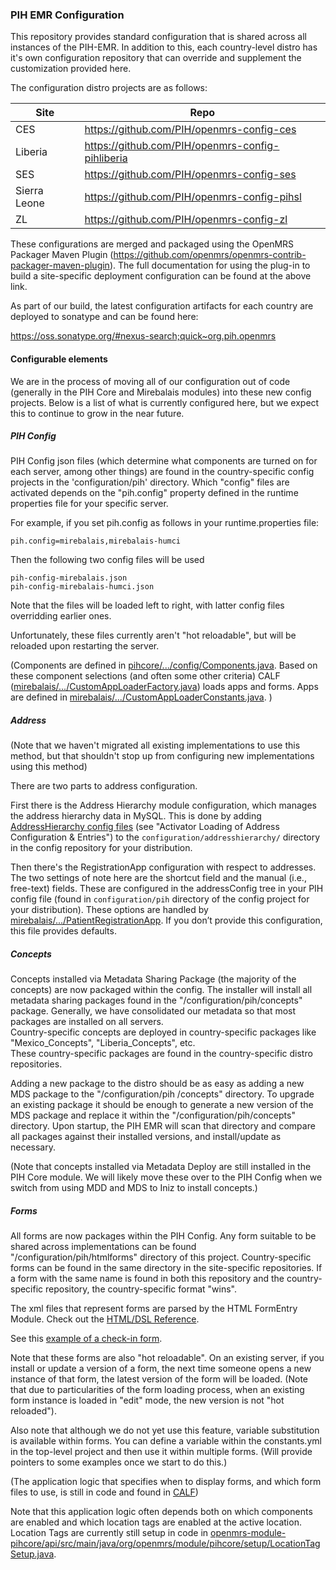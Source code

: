 

### PIH EMR Configuration

This repository provides standard configuration that is shared across all instances of the PIH-EMR. In addition to this, 
each country-level distro has it's own configuration repository that can override and supplement the customization
provided here.

The configuration distro projects are as follows:

|Site|Repo  |
|---|---|
|CES|https://github.com/PIH/openmrs-config-ces|
|Liberia|https://github.com/PIH/openmrs-config-pihliberia|
|SES|https://github.com/PIH/openmrs-config-ses|
|Sierra Leone|https://github.com/PIH/openmrs-config-pihsl|
|ZL|https://github.com/PIH/openmrs-config-zl|


These configurations are merged and packaged using the OpenMRS Packager Maven Plugin 
(https://github.com/openmrs/openmrs-contrib-packager-maven-plugin). The full documentation for using the plug-in to 
build a site-specific deployment configuration can be found at the above link.  

As part of our build, the latest configuration artifacts for each country are deployed to sonatype and 
can be found here:

https://oss.sonatype.org/#nexus-search;quick~org.pih.openmrs

#### Configurable elements

We are in the process of moving all of our configuration out of code (generally in the PIH Core and
Mirebalais modules) into these new config projects.  Below is a list of what is currently configured here, but we
expect this to continue to grow in the near future.

##### PIH Config

PIH Config json files (which determine what components are turned on for each server, among other things) are
found in the country-specific config projects in the 'configuration/pih' directory. Which "config" files are
activated depends on the "pih.config" property defined in the runtime properties file for your specific server.

For example, if you set pih.config as follows in your runtime.properties file:

```
pih.config=mirebalais,mirebalais-humci
```

Then the following two config files will be used

```
pih-config-mirebalais.json
pih-config-mirebalais-humci.json
```

Note that the files will be loaded left to right, with latter config files overridding earlier ones.

Unfortunately, these files currently aren't "hot reloadable", but will be reloaded upon restarting the server.

(Components are defined in [pihcore/.../config/Components.java](https://github.com/PIH/openmrs-module-pihcore/blob/master/api/src/main/java/org/openmrs/module/pihcore/config/Components.java). Based on these component selections (and often some other criteria) CALF ([mirebalais/.../CustomAppLoaderFactory.java](https://github.com/PIH/openmrs-module-mirebalais/blob/master/api/src/main/java/org/openmrs/module/mirebalais/apploader/CustomAppLoaderFactory.java)) loads apps and forms. Apps are defined in [mirebalais/.../CustomAppLoaderConstants.java](https://github.com/PIH/openmrs-module-mirebalais/blob/master/api/src/main/java/org/openmrs/module/mirebalais/apploader/CustomAppLoaderConstants.java). )


##### Address

(Note that we haven't migrated all existing implementations to use this method, but that shouldn't stop up from 
configuring new implementations using this method)

There are two parts to address configuration.

First there is the Address Hierarchy module configuration, which manages the address hierarchy
data in MySQL. This is done by adding
[AddressHierarchy config files](https://wiki.openmrs.org/display/docs/Address+Hierarchy+Advanced+Features) (see "Activator Loading of Address Configuration & Entries") to the
`configuration/addresshierarchy/` directory in the config repository for your distribution.

Then there's the RegistrationApp configuration with respect to addresses. The two settings of note
here are the shortcut field and the manual (i.e., free-text) fields. These are configured in the
addressConfig tree in your PIH config file (found in 
`configuration/pih` directory of the config project for your distribution). These options are handled by 
[mirebalais/.../PatientRegistrationApp](https://github.com/PIH/openmrs-module-mirebalais/blob/8a565656ff335cd28dcb310c0b1c4de3dcd4d62f/api/src/main/java/org/openmrs/module/mirebalais/apploader/apps/PatientRegistrationApp.java).
If you don’t provide this configuration, this file provides defaults.


##### Concepts

Concepts installed via Metadata Sharing Package (the majority of the concepts) are now packaged within the
config.  The installer will install all metadata sharing packages found in the "/configuration/pih/concepts"
package.  Generally, we have consolidated our metadata so that most packages are installed on all servers.  
Country-specific concepts are deployed in country-specific packages like "Mexico_Concepts", "Liberia_Concepts", etc.  
These country-specific packages are found in the country-specific distro repositories.

Adding a new package to the distro should be as easy as adding a new MDS package to the "/configuration/pih
/concepts" directory.  To upgrade an existing package it should be enough to generate a new version of the MDS
package and replace it within the "/configuration/pih/concepts" directory.  Upon startup, the PIH EMR will scan
that directory and compare all packages against their installed versions, and install/update as necessary.

(Note that concepts installed via Metadata Deploy are still installed in the PIH Core module.  We will likely move
these over to the PIH Config when we switch from using MDD and MDS to Iniz to install concepts.)


##### Forms

All forms are now packages within the PIH Config.  Any form suitable to be shared across implementations can 
be found "/configuration/pih/htmlforms" directory of this project.  Country-specific forms can be found in the
same directory in the site-specific repositories.  If a form with the same name is found in both this repository
and the country-specific repository, the country-specific format "wins".

The xml files that  represent forms are parsed by the HTML FormEntry Module. Check out the
[HTML/DSL Reference](https://wiki.openmrs.org/display/docs/HTML+Form+Entry+Module+HTML+Reference).

See this [example of a check-in form](https://github.com/PIH/openmrs-module-pihcore/blob/master/omod/src/main/webapp/resources/htmlforms/haiti/checkin.xml). 

Note that these forms are also "hot reloadable".  On an existing server, if you install or update a 
version of a form, the next time someone opens a new instance of that form, the latest version of the 
form will be loaded. (Note that due to particularities of the form loading process, when an existing
form instance is loaded in "edit" mode, the new version is not "hot reloaded").

Also note that although we do not yet use this feature, variable substitution is available within forms.  You
can define a variable within the constants.yml in the top-level project and then use it within multiple forms.
(Will provide pointers to some examples once we start to do this.)

(The application logic that specifies when to display forms, and which form files to use, is still in code and found 
in [CALF](https://github.com/PIH/openmrs-module-mirebalais/blob/master/api/src/main/java/org/openmrs/module/mirebalais/apploader/CustomAppLoaderFactory.java)) 

Note that this application logic often depends both on which components are enabled and which location tags are enabled
at the active location.  Location Tags are currently still setup in code in [openmrs-module-pihcore/api/src/main/java/org/openmrs/module/pihcore/setup/LocationTagSetup.java](https://github.com/PIH/openmrs-module-pihcore/blob/master/api/src/main/java/org/openmrs/module/pihcore/setup/LocationTagSetup.java).



